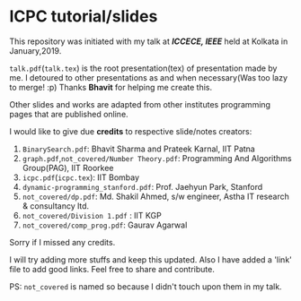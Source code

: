 # ICPC tutorial/slides

This repository was initiated with my talk at ***ICCECE, IEEE*** held at Kolkata in January,2019.

`talk.pdf`(`talk.tex`) is the root presentation(tex) of presentation made by me. I detoured to other presentations as and when necessary(Was too lazy to merge! :p) Thanks **Bhavit** for helping me create this. 

Other slides and works are adapted from other institutes programming pages that are published online.

I would like to give due **credits** to respective slide/notes creators:

1. `BinarySearch.pdf`: Bhavit Sharma and Prateek Karnal, IIT Patna
2. `graph.pdf`,`not_covered/Number Theory.pdf`: Programming And Algorithms Group(PAG), IIT Roorkee
3. `icpc.pdf`(`icpc.tex`): IIT Bombay
4. `dynamic-programming_stanford.pdf`: Prof. Jaehyun Park, Stanford
5. `not_covered/dp.pdf`: Md. Shakil Ahmed, s/w engineer, Astha IT research & consultancy ltd.
6. `not_covered/Division 1.pdf` : IIT KGP
7. `not_covered/comp_prog.pdf`: Gaurav Agarwal

Sorry if I missed any credits. 

I will try adding more stuffs and keep this updated.
Also I have added a 'link' file to add good links. Feel free to share and contribute.

PS: `not_covered` is named so because I didn't touch upon them in my talk.
